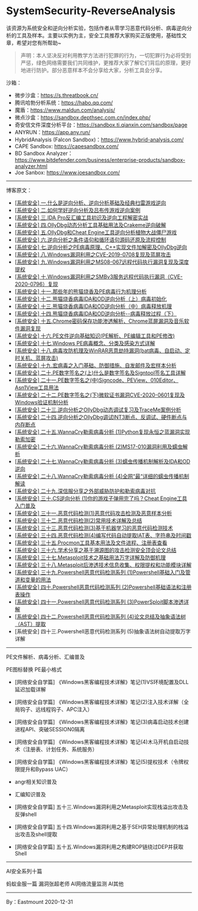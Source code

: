 # SystemSecurity-ReverseAnalysis
该资源为系统安全和逆向分析实验，包括作者从零学习恶意代码分析、病毒逆向分析的工具及样本。主要以实例为主，安全工具推荐大家购买正版使用，基础性文章，希望对您有所帮助~

> 声明：本人坚决反对利用教学方法进行犯罪的行为，一切犯罪行为必将受到严惩，绿色网络需要我们共同维护，更推荐大家了解它们背后的原理，更好地进行防护。部分恶意样本不会分享给大家，分析工具会分享。

沙箱：
- 微步沙盒：https://s.threatbook.cn/
- 腾讯哈勃分析系统：https://habo.qq.com/
- 魔盾：https://www.maldun.com/analysis/
- 微点沙盒：https://sandbox.depthsec.com.cn/index.php/
- 奇安信文件深度分析平台：https://sandbox.ti.qianxin.com/sandbox/page
- ANYRUN：https://app.any.run/
- HybridAnalysis (Falcon Sandbox)：https://www.hybrid-analysis.com/
- CAPE Sandbox: https://capesandbox.com/
- BD Sandbox Analyzer：https://www.bitdefender.com/business/enterprise-products/sandbox-analyzer.html
- Joe Sanbox: https://www.joesandbox.com/

---

博客原文：

- [[系统安全] 一.什么是逆向分析、逆向分析基础及经典扫雷游戏逆向](https://blog.csdn.net/Eastmount/article/details/108708564)
- [[系统安全] 二.如何学好逆向分析及吕布传游戏逆向案例](https://blog.csdn.net/eastmount/article/details/108832086)
- [[系统安全] 三.IDA Pro反汇编工具初识及逆向工程解密实战](https://blog.csdn.net/eastmount/article/details/108881705)
- [[系统安全] 四.OllyDbg动态分析工具基础用法及Crakeme逆向破解](https://blog.csdn.net/Eastmount/article/details/108956863)
- [[系统安全] 五.OllyDbg和Cheat Engine工具逆向分析植物大战僵尸游戏](https://blog.csdn.net/Eastmount/article/details/109107692)
- [[系统安全] 六.逆向分析之条件语句和循环语句源码还原及流程控制](https://blog.csdn.net/Eastmount/article/details/110944699)
- [[系统安全] 七.逆向分析之PE病毒原理、C++实现文件加解密及OllyDbg逆向](https://blog.csdn.net/Eastmount/article/details/111027618)
- [[系统安全] 八.Windows漏洞利用之CVE-2019-0708复现及蓝屏攻击](https://blog.csdn.net/Eastmount/article/details/111085560)
- [[系统安全] 九.Windows漏洞利用之MS08-067远程代码执行漏洞复现及深度提权](https://blog.csdn.net/Eastmount/article/details/111341612)
- [[系统安全] 十.Windows漏洞利用之SMBv3服务远程代码执行漏洞（CVE-2020-0796）复现](https://blog.csdn.net/Eastmount/article/details/111518785)
- [[系统安全] 十一.那些年的熊猫烧香及PE病毒行为机理分析](https://blog.csdn.net/Eastmount/article/details/111706890)
- [[系统安全] 十二.熊猫烧香病毒IDA和OD逆向分析（上）病毒初始化](https://blog.csdn.net/Eastmount/article/details/111769346)
- [[系统安全] 十三.熊猫烧香病毒IDA和OD逆向分析（中）病毒释放机理](https://blog.csdn.net/Eastmount/article/details/111999346)
- [[系统安全] 十四.熊猫烧香病毒IDA和OD逆向分析--病毒释放过程（下）](https://blog.csdn.net/Eastmount/article/details/111712482)
- [[系统安全] 十五.Chrome密码保存功能渗透解析、Chrome蓝屏漏洞及音乐软件漏洞复现](https://blog.csdn.net/Eastmount/article/details/112852434)
- [[系统安全] 十六.PE文件逆向基础知识(PE解析、PE编辑工具和PE修改)](https://blog.csdn.net/Eastmount/article/details/113141466)
- [[系统安全] 十七.Windows PE病毒概念、分类及感染方式详解](https://blog.csdn.net/Eastmount/article/details/113527586)
- [[系统安全] 十八.病毒攻防机理及WinRAR恶意劫持漏洞(bat病毒、自启动、定时关机、蓝屏攻击)](https://blog.csdn.net/Eastmount/article/details/113574883)
- [[系统安全] 十九.宏病毒之入门基础、防御措施、自发邮件及宏样本分析](https://blog.csdn.net/Eastmount/article/details/113619336)
- [[系统安全] 二十.PE数字签名之(上)什么是数字签名及Signtool签名工具详解](https://blog.csdn.net/Eastmount/article/details/113744316)
- [[系统安全] 二十一.PE数字签名之(中)Signcode、PEView、010Editor、Asn1View工具用法](https://blog.csdn.net/Eastmount/article/details/113774264)
- [[系统安全] 二十二.PE数字签名之(下)微软证书漏洞CVE-2020-0601复现及Windows验证机制分析](https://blog.csdn.net/Eastmount/article/details/113829876)
- [[系统安全] 二十三.逆向分析之OllyDbg动态调试复习及TraceMe案例分析](https://blog.csdn.net/Eastmount/article/details/113923604)
- [[系统安全] 二十四.逆向分析之OllyDbg调试INT3断点、反调试、硬件断点与内存断点](https://blog.csdn.net/Eastmount/article/details/113964355)
- [[系统安全] 二十五.WannaCry勒索病毒分析 (1)Python复现永恒之蓝漏洞实现勒索加密](https://blog.csdn.net/Eastmount/article/details/114194949)
- [[系统安全] 二十六.WannaCry勒索病毒分析 (2)MS17-010漏洞利用及蠕虫解析](https://blog.csdn.net/Eastmount/article/details/114274291)
- [[系统安全] 二十七.WannaCry勒索病毒分析 (3)蠕虫传播机制解析及IDA和OD逆向](https://blog.csdn.net/Eastmount/article/details/114457643)
- [[系统安全] 二十八.WannaCry勒索病毒分析 (4)全网“最“详细的蠕虫传播机制解读](https://blog.csdn.net/Eastmount/article/details/114649732)
- [[系统安全] 二十九.深信服分享之外部威胁防护和勒索病毒对抗](https://blog.csdn.net/Eastmount/article/details/115034636)
- [[系统安全] 三十.CS逆向分析 (1)你的游戏子弹用完了吗？Cheat Engine工具入门普及](https://blog.csdn.net/Eastmount/article/details/115839038)
- [[系统安全] 三十一.恶意代码检测(1)恶意代码攻击检测及恶意样本分析](https://blog.csdn.net/Eastmount/article/details/118080456)
- [[系统安全] 三十二.恶意代码检测(2)常用技术详解及总结](https://blog.csdn.net/Eastmount/article/details/118812496)
- [[系统安全] 三十三.恶意代码检测(3)基于机器学习的恶意代码检测技术](https://blog.csdn.net/Eastmount/article/details/119064665)
- [[系统安全] 三十四.恶意代码检测(4)编写代码自动提取IAT表、字符串及时间戳](https://blog.csdn.net/Eastmount/article/details/119251662)
- [[系统安全] 三十五.Procmon工具基本用法及文件进程、注册表查看](https://blog.csdn.net/Eastmount/article/details/120036307)
- [[系统安全] 三十六.学术分享之基于溯源图的攻击检测安全顶会论文总结](https://blog.csdn.net/Eastmount/article/details/122210982)
- [[系统安全] 三十七.Metasploit技术之基础用法万字详解及防御机理](https://blog.csdn.net/Eastmount/article/details/122470562)
- [[系统安全] 三十八.Metasploit后渗透技术信息收集、权限提权和功能模块详解](https://blog.csdn.net/Eastmount/article/details/122541624)
- [[系统安全] 三十九.Powershell恶意代码检测系列 (1)Powershell基础入门及管道和变量的用法](https://blog.csdn.net/Eastmount/article/details/124049700)
- [[系统安全] 四十.Powershell恶意代码检测系列 (2)Powershell基础语法和注册表操作](https://blog.csdn.net/Eastmount/article/details/124394239)
- [[系统安全] 四十一.Powershell恶意代码检测系列 (3)PowerSploit脚本渗透详解](https://blog.csdn.net/Eastmount/article/details/124517225)
- [[系统安全] 四十二.Powershell恶意代码检测系列 (4)论文总结及抽象语法树（AST）提取](https://blog.csdn.net/Eastmount/article/details/125197855)
- [系统安全] 四十三.Powershell恶意代码检测系列 (5)抽象语法树自动提取万字详解




---


PE文件解析、病毒分析、汇编普及

PE图标替换
PE最小格式

- [网络安全自学篇] 《Windows黑客编程技术详解》笔记(1)VS环境配置及DLL延迟加载详解
- [网络安全自学篇] 《Windows黑客编程技术详解》笔记(2)注入技术详解（全局钩子、远线程钩子、APC注入）
- [网络安全自学篇] 《Windows黑客编程技术详解》笔记(3)病毒启动技术创建进程API、突破SESSION0隔离
- [网络安全自学篇] 《Windows黑客编程技术详解》笔记(4)木马开机自启动技术（注册表、计划任务、系统服务）
- [网络安全自学篇] 《Windows黑客编程技术详解》笔记(5)提权技术（令牌权限提升和Bypass UAC）


- angr相关知识普及
- 汇编知识普及


- [网络安全自学篇] 五十三.Windows漏洞利用之Metasploit实现栈溢出攻击及反弹shell
- [网络安全自学篇] 五十四.Windows漏洞利用之基于SEH异常处理机制的栈溢出攻击及shell提取
- [网络安全自学篇] 五十五.Windows漏洞利用之构建ROP链绕过DEP并获取Shell


---


AI安全系列十篇

蚂蚁金服一篇
漏洞张超老师
AI网络流量监测
AI其他


---


By：Eastmount 2020-12-31


